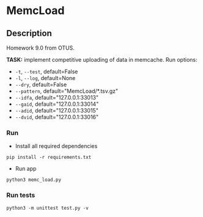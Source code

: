 # MemcLoad


## Description
Homework 9.0 from OTUS.

**TASK:** implement competitive uploading of data in memcache.
Run options:
- `-t`, `--test`, default=False
- `-l`, `--log`, default=None
- `--dry`, default=False
- `--pattern`, default="MemcLoad/*.tsv.gz"
- `--idfa`, default="127.0.0.1:33013"
- `--gaid`, default="127.0.0.1:33014"
- `--adid`, default="127.0.0.1:33015"
- `--dvid`, default="127.0.0.1:33016"

### Run
- Install all required dependencies
```commandline
pip install -r requirements.txt
```
- Run app
```commandline
python3 memc_load.py
```

### Run tests
```commandline
python3 -m unittest test.py -v
```